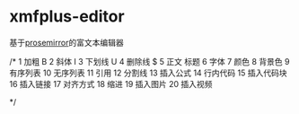 # xmfplus-editor


基于[prosemirror](https://prosemirror.net/)的富文本编辑器


/*
  1 加粗 B
  2 斜体 I
  3 下划线 U
  4 删除线 $
  5 正文  标题
  6 字体
  7 颜色
  8 背景色
  9 有序列表
  10 无序列表
  11 引用
  12 分割线
  13 插入公式
  14 行内代码
  15 插入代码块
  16 插入链接
  17 对齐方式
  18 缩进
  19 插入图片
  20 插入视频



  */